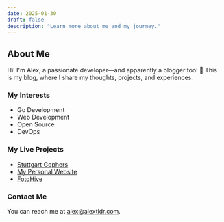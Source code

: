```yaml
---
date: 2025-01-30
draft: false
description: "Learn more about me and my journey."
---
```


## About Me

Hi! I'm Alex, a passionate developer—and apparently a blogger too! 🙂 This is my blog, where I share my thoughts, projects, and experiences.

### My Interests
- Go Development
- Web Development
- Open Source
- DevOps

### My Live Projects
- [Stuttgart Gophers](https://stuttgart-gophers.de)
- [My Personal Website](https://alextldr.com)
- [FotoHive](https://fotohive.alextldr.com)

### Contact Me
You can reach me at [alex@alextldr.com](mailto:alex@alextldr.com).